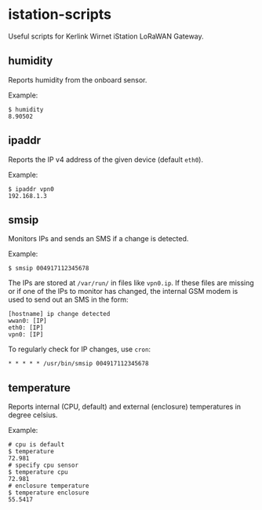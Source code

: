 # istation-scripts
Useful scripts for Kerlink Wirnet iStation LoRaWAN Gateway.

## humidity

Reports humidity from the onboard sensor.

Example:

```shell
$ humidity
8.90502
```

## ipaddr

Reports the IP v4 address of the given device (default `eth0`).

Example:

```shell
$ ipaddr vpn0
192.168.1.3
```

## smsip

Monitors IPs and sends an SMS if a change is detected.

Example:

```shell
$ smsip 004917112345678
```

The IPs are stored at `/var/run/` in files like `vpn0.ip`. If these files are missing or if one of the IPs to monitor has changed, the internal GSM modem is used to send out an SMS in the form:

```
[hostname] ip change detected
wwan0: [IP]
eth0: [IP]
vpn0: [IP]
```

To regularly check for IP changes, use `cron`:

```cron
* * * * * /usr/bin/smsip 004917112345678
```

## temperature

Reports internal (CPU, default) and external (enclosure) temperatures in degree celsius.

Example:

```shell
# cpu is default
$ temperature
72.981
# specify cpu sensor
$ temperature cpu
72.981
# enclosure temperature
$ temperature enclosure
55.5417
```